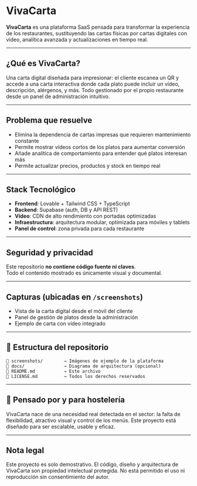 
# VivaCarta

**VivaCarta** es una plataforma SaaS pensada para transformar la experiencia de los restaurantes, sustituyendo las cartas físicas por cartas digitales con vídeo, analítica avanzada y actualizaciones en tiempo real.

---

## ¿Qué es VivaCarta?

Una carta digital diseñada para impresionar: el cliente escanea un QR y accede a una carta interactiva donde cada plato puede incluir un vídeo, descripción, alérgenos, y más. Todo gestionado por el propio restaurante desde un panel de administración intuitivo.

---

## Problema que resuelve

- Elimina la dependencia de cartas impresas que requieren mantenimiento constante
- Permite mostrar vídeos cortos de los platos para aumentar conversión
- Añade analítica de comportamiento para entender qué platos interesan más
- Permite actualizar precios, productos y stock en tiempo real

---

## Stack Tecnológico

- **Frontend**: Lovable + Tailwind CSS + TypeScript
- **Backend**: Supabase (auth, DB y API REST)
- **Vídeo**: CDN de alto rendimiento con portadas optimizadas
- **Infraestructura**: arquitectura modular, optimizada para móviles y tablets
- **Panel de control**: zona privada para cada restaurante

---

## Seguridad y privacidad

Este repositorio **no contiene código fuente ni claves**.  
Todo el contenido mostrado es únicamente visual y documental.

---

## Capturas (ubicadas en `/screenshots`)

- Vista de la carta digital desde el móvil del cliente
- Panel de gestión de platos desde la administración
- Ejemplo de carta con vídeo integrado

---

## 📂 Estructura del repositorio

```
📁 screenshots/        → Imágenes de ejemplo de la plataforma
📁 docs/               → Diagrama de arquitectura (opcional)
📄 README.md           → Este archivo
📄 LICENSE.md          → Todos los derechos reservados
```

---

## 🧠 Pensado por y para hostelería

VivaCarta nace de una necesidad real detectada en el sector: la falta de flexibilidad, atractivo visual y control de los menús. Este proyecto está diseñado para ser escalable, usable y eficaz.

---

## Nota legal

Este proyecto es solo demostrativo. El código, diseño y arquitectura de VivaCarta son propiedad intelectual protegida. No está permitido el uso ni reproducción sin consentimiento del autor.
